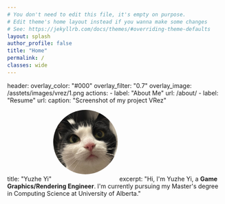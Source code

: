 ```yaml
---
# You don't need to edit this file, it's empty on purpose.
# Edit theme's home layout instead if you wanna make some changes
# See: https://jekyllrb.com/docs/themes/#overriding-theme-defaults
layout: splash
author_profile: false
title: "Home"
permalink: / 
classes: wide
---
```


header:
  overlay_color: "#000"
  overlay_filter: "0.7"
  overlay_image: /asstets/images/vrez/1.png
  actions:
    - label: "About Me"
      url: /about/
    - label: "Resume"
      url:
  caption: "Screenshot of my project VRez"

title: "Yuzhe Yi"
<img src="/assets/images/bio-photo.jpg" alt="Yuzhe Yi" width="150" style="border-radius: 50%; margin-bottom: 1rem;">
excerpt: "Hi, I'm Yuzhe Yi, a **Game Graphics/Rendering Engineer**. I'm currently pursuing my Master's degree in Computing Science at University of Alberta."

